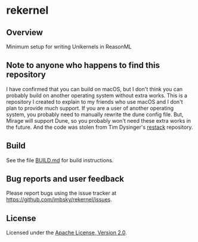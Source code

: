# rekernel

## Overview

Minimum setup for writing Unikernels in ReasonML

## Note to anyone who happens to find this repository

I have confirmed that you can build on macOS, but I don't think you can probably
build on another operating system without extra works. This is a repository I
created to explain to my friends who use macOS and I don't plan to provide much
support. If you are a user of another operating system, you probably need to
manually rewrite the dune config file. But, Mirage will support Dune, so you
probably won't need these extra works in the future. And the code was stolen
from Tim Dysinger's [restack](https://github.com/dysinger/restack) repository.

## Build

See the file [BUILD.md](BUILD.md) for build instructions.

## Bug reports and user feedback

Please report bugs using the issue tracker at
<https://github.com/imbsky/rekernel/issues>.

## License

Licensed under the
[Apache License, Version 2.0](https://www.apache.org/licenses/LICENSE-2.0).
